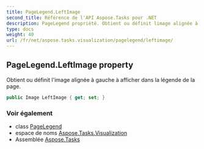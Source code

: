 ```yaml
---
title: PageLegend.LeftImage
second_title: Référence de l'API Aspose.Tasks pour .NET
description: PageLegend propriété. Obtient ou définit limage alignée à gauche à afficher dans la légende de la page.
type: docs
weight: 40
url: /fr/net/aspose.tasks.visualization/pagelegend/leftimage/
---
```

## PageLegend.LeftImage property

Obtient ou définit l'image alignée à gauche à afficher dans la légende de la page.

```csharp
public Image LeftImage { get; set; }
```

### Voir également

* class [PageLegend](../)
* espace de noms [Aspose.Tasks.Visualization](../../pagelegend/)
* Assemblée [Aspose.Tasks](../../../)


